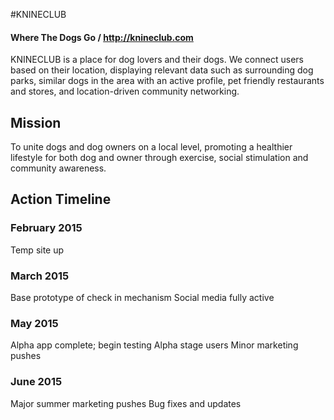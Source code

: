 #KNINECLUB
#### Where The Dogs Go / http://knineclub.com

KNINECLUB is a place for dog lovers and their dogs. We connect users based on their location, displaying relevant data such as surrounding dog parks, similar dogs in the area with an active profile, pet friendly restaurants and stores, and location-driven  community networking. 

## Mission

To unite dogs and dog owners on a local level, promoting a healthier lifestyle for both dog and owner through exercise, social stimulation and community awareness.


## Action Timeline

### February 2015
Temp site up 
### March 2015
Base prototype of check in mechanism 
Social media fully active
### May 2015
Alpha app complete; begin testing
Alpha stage users
Minor marketing pushes
### June 2015
Major summer marketing pushes
Bug fixes and updates
